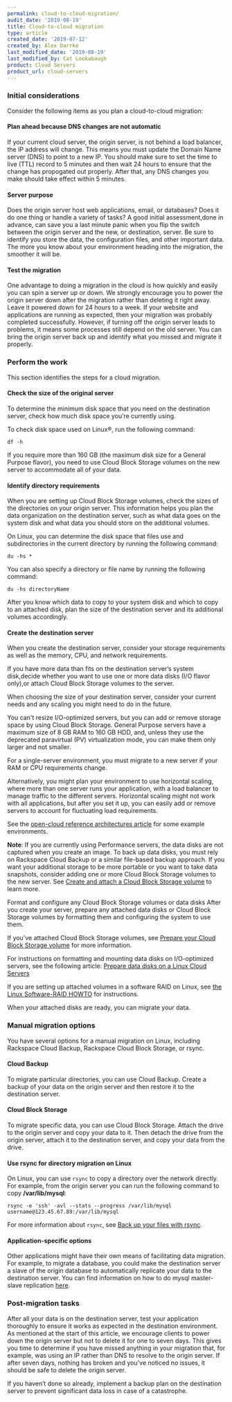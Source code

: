 ```yaml
---
permalink: cloud-to-cloud-migration/
audit_date: '2019-08-19'
title: Cloud-to-cloud migration
type: article
created_date: '2019-07-12'
created_by: Alex Darrke
last_modified_date: '2019-08-19'
last_modified_by: Cat Lookabaugh
product: Cloud Servers
product_url: cloud-servers
---
```


### Initial considerations

Consider the following items as you plan a cloud-to-cloud migration:

#### Plan ahead because DNS changes are not automatic

If your current cloud server, the origin server, is not behind a load balancer, the IP address will change. This means you must update the Domain Name server (DNS) to point to a new IP. You should make sure to set the time to live (TTL) record to 5 minutes and then wait 24 hours to ensure that the change has propogated out properly. After that, any DNS changes you make should take effect within 5 minutes.

#### Server purpose

Does the origin server host web applications, email, or databases? Does it do one thing or handle a variety of tasks? A good initial assessment,done in advance, can save you a last minute panic when you flip the switch between the origin server and the new, or destination, server. Be sure to identify you store the data, the configuration files, and other important data. The more you know about your environment heading into the migration, the smoother it will be.

#### Test the migration

One advantage to doing a migration in the cloud is how quickly and easily you can spin a server up or down. We strongly encourage you to power the origin server down after the migration rather than deleting it right away. Leave it powered down for 24 hours to a week. If your website and applications are running as expected, then your migration was probably completed successfully. However, if turning off the origin server leads to problems, it means some processes still depend on the old server. You can bring the origin server back up and identify what you missed and migrate it properly.

### Perform the work

This section identifies the steps for a cloud migration.

#### Check the size of the original server

To determine the minimum disk space that you need on the destination server, check how much disk space you’re currently using.

To check disk space used on Linux&reg;, run the following command:

    df -h

If you require more than 160 GB (the maximum disk size for a General Purpose flavor), you need to use Cloud Block Storage volumes on the new server to accommodate all of your data.

#### Identify directory requirements

When you are setting up Cloud Block Storage volumes, check the sizes of the directories on your origin server. This information helps you plan the data organization on the destination server, such as what data goes on the system disk and what data you should store on the additional volumes.

On Linux, you can determine the disk space that files use and subdirectories in the current directory by running the following command:

    du -hs *

You can also specify a directory or file name by running the following command:

    du -hs directoryName

After you know which data to copy to your system disk and which to copy to an attached disk, plan the size of the destination server and its additional volumes accordingly.

#### Create the destination server

When you create the destination server, consider your storage requirements as well as the memory, CPU, and network requirements.

If you have more data than fits on the destination server’s system disk,decide whether you want to use one or more data disks (I/O flavor only),or attach Cloud Block Storage volumes to the server.

When choosing the size of your destination server, consider your current needs and any scaling you might need to do in the future.

You can't resize I/O-optimized servers, but you can add or remove storage space by using Cloud Block Storage. General Purpose servers have a maximum size of 8 GB RAM to 160 GB HDD, and, unless they use the deprecated paravirtual (PV) virtualization mode, you can make them only larger and not smaller.

For a single-server environment, you must migrate to a new server if your RAM or CPU requirements change.

Alternatively, you might plan your environment to use horizontal scaling, where more than one server runs your application, with a load balancer to manage traffic to the different servers. Horizontal scaling might not work with all applications, but after you set it up, you can easily add or remove servers to account for fluctuating load requirements.

See the [open-cloud reference architectures article](https://support.rackspace.com/how-to/rackspace-open-cloud-reference-architecture/) for some example environments.

**Note**: If you are currently using Performance servers, the data disks are not captured when you create an image. To back up data disks, you must rely on Rackspace Cloud Backup or a similar file-based backup approach. If you want your additional storage to be more portable or you want to take data snapshots, consider adding one or more Cloud Block Storage volumes to the new server. See [Create and attach a Cloud Block Storage volume](https://support.rackspace.com/how-to/create-and-attach-a-cloud-block-storage-volume/) to learn more.

Format and configure any Cloud Block Storage volumes or data disks
After you create your server, prepare any attached data disks or Cloud Block Storage volumes by formatting them and configuring the system to use them.

If you’ve attached Cloud Block Storage volumes, see [Prepare your Cloud Block Storage volume](https://support.rackspace.com/how-to/prepare-your-cloud-block-storage-volume/) for more information.

For instructions on formatting and mounting data disks on I/O-optimized servers, see the following article: [Prepare data disks on a Linux Cloud Servers](https://support.rackspace.com/how-to/preparing-data-disks-on-linux-cloud-servers/)

If you are setting up attached volumes in a software RAID on Linux, see [the Linux Software-RAID HOWTO](http://www.tldp.org/HOWTO/Software-RAID-HOWTO.html) for instructions.

When your attached disks are ready, you can migrate your data.

### Manual migration options

You have several options for a manual migration on Linux, including Rackspace Cloud Backup, Rackspace Cloud Block Storage, or rsync.

#### Cloud Backup

To migrate particular directories, you can use Cloud Backup. Create a backup of your data on the origin server and then restore it to the destination server.

#### Cloud Block Storage

To migrate specific data, you can use Cloud Block Storage. Attach the drive to the origin server and copy your data to it. Then detach the drive from the origin server, attach it to the destination server, and copy your data from the drive.

#### Use rsync for directory migration on Linux

On Linux, you can use `rsync` to copy a directory over the network directly. For example, from the origin server you can run the following command to copy **/var/lib/mysql**:

    rsync -e 'ssh' -avl --stats --progress /var/lib/mysql username@123.45.67.89:/var/lib/mysql

For more information about `rsync`, see [Back up your files with rsync](https://support.rackspace.com/how-to/backing-up-your-files-with-rsync/).

#### Application-specific options

Other applications might have their own means of facilitating data migration. For example, to migrate a database, you could make the destination server a slave of the origin database to automatically replicate your data to the destination server. You can find information on how to do mysql master-slave replication [here](https://support.rackspace.com/how-to/set-up-mysql-master-slave-replication/).

### Post-migration tasks

After all your data is on the destination server, test your application thoroughly to ensure it works as expected in the destination environment. As mentioned at the start of this article, we encourage clients to power down the origin server but not to delete it for one to seven days. This gives you time to determine if you have missed anything in your migration that, for example, was using an IP rather than DNS to resolve to the origin server. If after seven days, nothing has broken and you've noticed no issues, it should be safe to delete the origin server.

If you haven’t done so already, implement a backup plan on the destination server to prevent significant data loss in case of a catastrophe.
